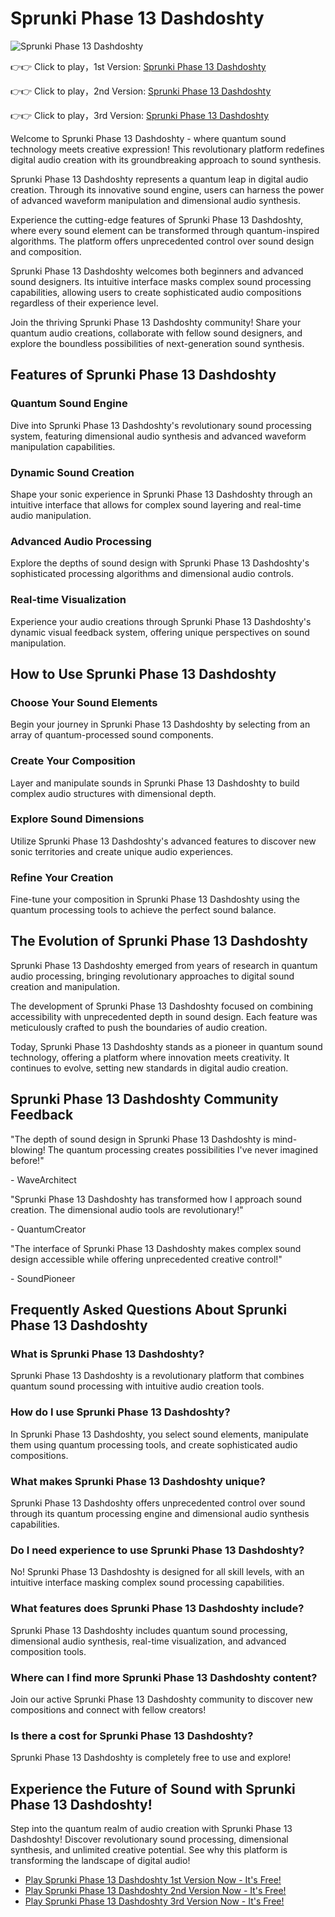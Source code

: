 # Sprunki Phase 13 Dashdoshty

![Sprunki Phase 13 Dashdoshty](https://raw.githubusercontent.com/sprunkiscrunkly/sprunki-phase-13-dashdosthy/refs/heads/main/sprunki-phase-13-dashdosthy.png "Sprunki Phase 13 Dashdoshty")

👉👉 Click to play，1st Version: [Sprunki Phase 13 Dashdoshty](https://sprunksters.com/sprunki-phase-13-dashdoshty/ "Sprunki Phase 13 Dashdoshty")

👉👉 Click to play，2nd Version: [Sprunki Phase 13 Dashdoshty](https://sprunkiscrunkly.com/sprunki-phase-13-dashdoshty/ "Sprunki Phase 13 Dashdoshty")

👉👉 Click to play，3rd Version: [Sprunki Phase 13 Dashdoshty](https://sprunkipyramixed.com/sprunki-phase-13-dashdoshty/ "Sprunki Phase 13 Dashdoshty")

Welcome to Sprunki Phase 13 Dashdoshty - where quantum sound technology meets creative expression! This revolutionary platform redefines digital audio creation with its groundbreaking approach to sound synthesis.

Sprunki Phase 13 Dashdoshty represents a quantum leap in digital audio creation. Through its innovative sound engine, users can harness the power of advanced waveform manipulation and dimensional audio synthesis.

Experience the cutting-edge features of Sprunki Phase 13 Dashdoshty, where every sound element can be transformed through quantum-inspired algorithms. The platform offers unprecedented control over sound design and composition.

Sprunki Phase 13 Dashdoshty welcomes both beginners and advanced sound designers. Its intuitive interface masks complex sound processing capabilities, allowing users to create sophisticated audio compositions regardless of their experience level.

Join the thriving Sprunki Phase 13 Dashdoshty community! Share your quantum audio creations, collaborate with fellow sound designers, and explore the boundless possibilities of next-generation sound synthesis.

## Features of Sprunki Phase 13 Dashdoshty

### Quantum Sound Engine

Dive into Sprunki Phase 13 Dashdoshty's revolutionary sound processing system, featuring dimensional audio synthesis and advanced waveform manipulation capabilities.

### Dynamic Sound Creation

Shape your sonic experience in Sprunki Phase 13 Dashdoshty through an intuitive interface that allows for complex sound layering and real-time audio manipulation.

### Advanced Audio Processing

Explore the depths of sound design with Sprunki Phase 13 Dashdoshty's sophisticated processing algorithms and dimensional audio controls.

### Real-time Visualization

Experience your audio creations through Sprunki Phase 13 Dashdoshty's dynamic visual feedback system, offering unique perspectives on sound manipulation.

## How to Use Sprunki Phase 13 Dashdoshty

### Choose Your Sound Elements

Begin your journey in Sprunki Phase 13 Dashdoshty by selecting from an array of quantum-processed sound components.

### Create Your Composition

Layer and manipulate sounds in Sprunki Phase 13 Dashdoshty to build complex audio structures with dimensional depth.

### Explore Sound Dimensions

Utilize Sprunki Phase 13 Dashdoshty's advanced features to discover new sonic territories and create unique audio experiences.

### Refine Your Creation

Fine-tune your composition in Sprunki Phase 13 Dashdoshty using the quantum processing tools to achieve the perfect sound balance.

## The Evolution of Sprunki Phase 13 Dashdoshty

Sprunki Phase 13 Dashdoshty emerged from years of research in quantum audio processing, bringing revolutionary approaches to digital sound creation and manipulation.

The development of Sprunki Phase 13 Dashdoshty focused on combining accessibility with unprecedented depth in sound design. Each feature was meticulously crafted to push the boundaries of audio creation.

Today, Sprunki Phase 13 Dashdoshty stands as a pioneer in quantum sound technology, offering a platform where innovation meets creativity. It continues to evolve, setting new standards in digital audio creation.

## Sprunki Phase 13 Dashdoshty Community Feedback

"The depth of sound design in Sprunki Phase 13 Dashdoshty is mind-blowing! The quantum processing creates possibilities I've never imagined before!"

\- WaveArchitect

"Sprunki Phase 13 Dashdoshty has transformed how I approach sound creation. The dimensional audio tools are revolutionary!"

\- QuantumCreator

"The interface of Sprunki Phase 13 Dashdoshty makes complex sound design accessible while offering unprecedented creative control!"

\- SoundPioneer

## Frequently Asked Questions About Sprunki Phase 13 Dashdoshty

### What is Sprunki Phase 13 Dashdoshty?

Sprunki Phase 13 Dashdoshty is a revolutionary platform that combines quantum sound processing with intuitive audio creation tools.

### How do I use Sprunki Phase 13 Dashdoshty?

In Sprunki Phase 13 Dashdoshty, you select sound elements, manipulate them using quantum processing tools, and create sophisticated audio compositions.

### What makes Sprunki Phase 13 Dashdoshty unique?

Sprunki Phase 13 Dashdoshty offers unprecedented control over sound through its quantum processing engine and dimensional audio synthesis capabilities.

### Do I need experience to use Sprunki Phase 13 Dashdoshty?

No! Sprunki Phase 13 Dashdoshty is designed for all skill levels, with an intuitive interface masking complex sound processing capabilities.

### What features does Sprunki Phase 13 Dashdoshty include?

Sprunki Phase 13 Dashdoshty includes quantum sound processing, dimensional audio synthesis, real-time visualization, and advanced composition tools.

### Where can I find more Sprunki Phase 13 Dashdoshty content?

Join our active Sprunki Phase 13 Dashdoshty community to discover new compositions and connect with fellow creators!

### Is there a cost for Sprunki Phase 13 Dashdoshty?

Sprunki Phase 13 Dashdoshty is completely free to use and explore!

## Experience the Future of Sound with Sprunki Phase 13 Dashdoshty!

Step into the quantum realm of audio creation with Sprunki Phase 13 Dashdoshty! Discover revolutionary sound processing, dimensional synthesis, and unlimited creative potential. See why this platform is transforming the landscape of digital audio!

- [Play Sprunki Phase 13 Dashdoshty 1st Version Now - It's Free!](https://sprunksters.com/sprunki-phase-13-dashdoshty/)
- [Play Sprunki Phase 13 Dashdoshty 2nd Version Now - It's Free!](https://sprunkiscrunkly.com/sprunki-phase-13-dashdoshty/)
- [Play Sprunki Phase 13 Dashdoshty 3rd Version Now - It's Free!](https://sprunkipyramixed.com/sprunki-phase-13-dashdoshty/)
